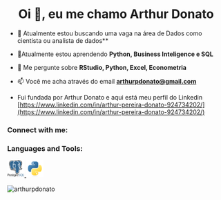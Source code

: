 <h1 align="center">Oi 👋, eu me chamo Arthur Donato</h1>


- 🔭 Atualmente estou buscando uma vaga na área de Dados como cientista ou analista de dados**
  
- 🌱Atualmente estou aprendendo **Python, Business Inteligence e SQL**

- 💬 Me pergunte sobre **RStudio, Python, Excel, Econometria**

- 📫 Você me acha através do email **arthurpdonato@gmail.com**

- Fui fundada por Arthur Donato e aqui está meu perfil do Linkedin [https://www.linkedin.com/in/arthur-pereira-donato-924734202/](https://www.linkedin.com/in/arthur-pereira-donato-924734202/)

<h3 align="left">Connect with me:</h3>
<p align="left">
</p>

<h3 align="left">Languages and Tools:</h3>
<p align="left"> <a href="https://www.postgresql.org" target="_blank" rel="noreferrer"> <img src="https://raw.githubusercontent.com/devicons/devicon/master/icons/postgresql/postgresql-original-wordmark.svg" alt="postgresql" width="40" height="40"/> </a> <a href="https://www.python.org" target="_blank" rel="noreferrer"> <img src="https://raw.githubusercontent.com/devicons/devicon/master/icons/python/python-original.svg" alt="python" width="40" height="40"/> </a> </p>

<p><img align="center" src="https://github-readme-stats.vercel.app/api/top-langs?username=arthurpdonato&show_icons=true&locale=en&layout=compact" alt="arthurpdonato" /></p>








<!---
- 👋 Hi, I’m @ArthurPDonato
- 👀 I’m interested in ...
- 🌱 I’m currently learning ...
- 💞️ I’m looking to collaborate on ...
- 📫 How to reach me ...
- 😄 Pronouns: ...
- ⚡ Fun fact: ...


ArthurPDonato/ArthurPDonato is a ✨ special ✨ repository because its `README.md` (this file) appears on your GitHub profile.
You can click the Preview link to take a look at your changes.
--->
